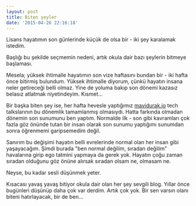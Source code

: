 ```yaml
---
layout: post
title: Biten şeyler
date: '2015-04-26 22:16:18'
---
```


Lisans hayatımın son günlerinde küçük de olsa bir - iki şey karalamak istedim.

Başlığı bu şekilde seçmemin nedeni, artık okula dair bazı şeylerin bitmeye başlaması.

Mesela; yüksek ihtimalle hayatımın son vize haftasını bundan bir - iki hafta önce bitirmiş bulundum. Yüksek ihtimalle diyorum, çünkü hayatın insana neler getireceği belli olmaz. Yine de yoluma bakıp son dönemi kazasız belasız atlatmak niyetindeyim. Kısmet...

Bir başka biten şey ise, her hafta hevesle yaptığımız [mavidurak.io](http://mavidurak.github.io) tech talkslarının bu dönemlik tamamlanmış olmasıydı. Hatta farkında olmadan dönemin son sunumunu ben yaptım. Normalde ilk - son gibi kavramları çok fazla göz önünde tutan bir insan olarak son sunumu yaptığımı sunumdan sonra öğrenmemi garipsemedim değil. 

Sanırım bu değişimi hayatın belli evrelerinde normal olan her insan gibi yaşayacağım. Şimdi burada "ben normal değilim, sıradan değilim" havalarına girip ego tatmini yapmaya da gerek yok. Hayatın çoğu zaman sıradan olduğunu göz önüne alırsak sıradan olsam ne, olmasam ne.

Neyse, bu kadar sesli düşünmek yeter.

Kısacası yavaş yavaş bitiyor okula dair olan her şey sevgili blog. Yıllar önce bugünleri düşünüp daha çok var derdim. Artık çok yok. Bir sen varsın olanı biteni hatırlayacak, bir de ben...